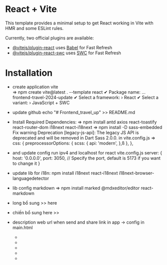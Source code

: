 # React + Vite

This template provides a minimal setup to get React working in Vite with HMR and some ESLint rules.

Currently, two official plugins are available:

- [@vitejs/plugin-react](https://github.com/vitejs/vite-plugin-react/blob/main/packages/plugin-react/README.md) uses [Babel](https://babeljs.io/) for Fast Refresh
- [@vitejs/plugin-react-swc](https://github.com/vitejs/vite-plugin-react-swc) uses [SWC](https://swc.rs/) for Fast Refresh

# Installation

- create application vite  
=> npm create vite@latest . --template react
✔ Package name: … frontend-travel-2024-update
✔ Select a framework: › React
✔ Select a variant: › JavaScript + SWC

- update github
echo "# Frontend_travel_up" >> README.md

- Install Required Dependencies:
=> npm install antd axios react-toastify react-router-dom i18next react-i18next
=> npm install -D sass-embedded
Fix warning Deprecation [legacy-js-api]: The legacy JS API is deprecated and will be removed in Dart Sass 2.0.0. in vite.config.js
=> css: {
    preprocessorOptions: {
      scss: {
        api: 'modern',
      },ß
    },
  },

- and update config run ipv4 and localhost for react vite.config.js
server: {
    host: '0.0.0.0',
    port: 3050, // Specify the port, default is 5173 if you want to change it
  }

- update lib for i18n:
npm install i18next react-i18next i18next-browser-languagedetector

- lib config markdown
=> npm install marked @mdxeditor/editor react-markdown

- long bổ sung >>  here

- chiến bổ sung here >>

- description web url when send and share link in app
-> config in main.html
     <!-- call image to paste link -->
  - <meta property="og:URL" content="/logo-vecotra.png" />
  - <meta property="og:type" content="article" />
  - <meta property="og:title" content="VEcoTra" />
  - <meta property="og:description" content="Hành trình xanh - Kết nối bền vững" />
  - <meta property="og:image" content="/logo-vecotra.png" />
